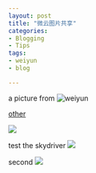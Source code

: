 ```yaml
---
layout: post
title: "微云图片共享"
categories:
- Blogging
- Tips 
tags:
- weiyun
- blog

---
```



a picture from ![weiyun](http://url.cn/RvcsEb)

[other](http://sz.yun.ftn.qq.com/ftn_handler/87f8aa5eec4cc31ff19ff1627fcf2ff725f67a5fd3bf3cfe2521d9a04fe7d0f6?fname=mmexport1394717641759.jpeg&pictype=scaled&size=500*500)

![](http://sz.yun.ftn.qq.com/ftn_handler/87f8aa5eec4cc31ff19ff1627fcf2ff725f67a5fd3bf3cfe2521d9a04fe7d0f6?fname=mmexport1394717641759.jpeg&pictype=scaled&size=500*500)


test the skydriver ![](http://1drv.ms/1gkIT0j)

second ![](https://onedrive.live.com/embed?cid=FC210D09ED93CEDF&resid=FC210D09ED93CEDF%21894&authkey=AFiXRNtyHbx-pQ4)
